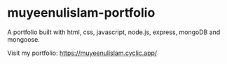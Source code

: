 # muyeenulislam-portfolio

A portfolio built with html, css, javascript, node.js, express, mongoDB and mongoose.

Visit my portfolio: https://muyeenulislam.cyclic.app/
